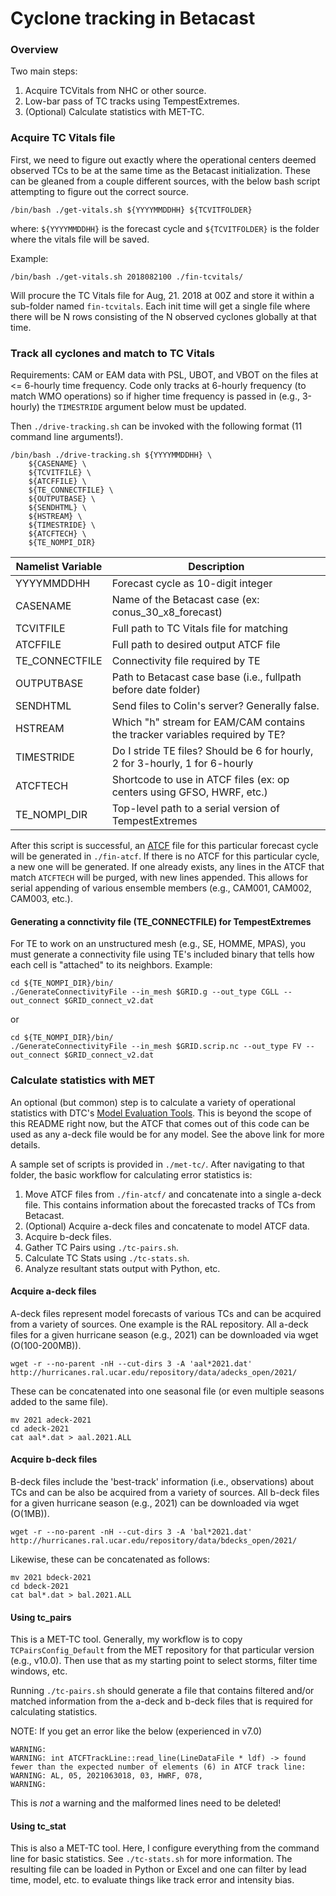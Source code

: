 # Cyclone tracking in Betacast

### Overview

Two main steps:

1. Acquire TCVitals from NHC or other source.
2. Low-bar pass of TC tracks using TempestExtremes.
3. (Optional) Calculate statistics with MET-TC.

### Acquire TC Vitals file

First, we need to figure out exactly where the operational centers deemed observed TCs to be at the same time as the Betacast initialization. These can be gleaned from a couple different sources, with the below bash script attempting to figure out the correct source.

```
/bin/bash ./get-vitals.sh ${YYYYMMDDHH} ${TCVITFOLDER}
```

where: `${YYYYMMDDHH}` is the forecast cycle and `${TCVITFOLDER}` is the folder where the vitals file will be saved.

Example:

```
/bin/bash ./get-vitals.sh 2018082100 ./fin-tcvitals/
```

Will procure the TC Vitals file for Aug, 21. 2018 at 00Z and store it within a sub-folder named `fin-tcvitals`. Each init time will get a single file where there will be N rows consisting of the N observed cyclones globally at that time.

### Track all cyclones and match to TC Vitals

Requirements: CAM or EAM data with PSL, UBOT, and VBOT on the files at <= 6-hourly time frequency. Code only tracks at 6-hourly frequency (to match WMO operations) so if higher time frequency is passed in (e.g., 3-hourly) the `TIMESTRIDE` argument below must be updated.

Then `./drive-tracking.sh` can be invoked with the following format (11 command line arguments!).

```
/bin/bash ./drive-tracking.sh ${YYYYMMDDHH} \
	${CASENAME} \
	${TCVITFILE} \
	${ATCFFILE} \
	${TE_CONNECTFILE} \
	${OUTPUTBASE} \
	${SENDHTML} \
	${HSTREAM} \
	${TIMESTRIDE} \
	${ATCFTECH} \
	${TE_NOMPI_DIR}
```

| Namelist Variable | Description |
| --- | --- |
| YYYYMMDDHH | Forecast cycle as 10-digit integer |
| CASENAME | Name of the Betacast case (ex: conus_30_x8_forecast) |
| TCVITFILE | Full path to TC Vitals file for matching |
| ATCFFILE | Full path to desired output ATCF file |
| TE_CONNECTFILE | Connectivity file required by TE |
| OUTPUTBASE | Path to Betacast case base (i.e., fullpath before date folder) |
| SENDHTML | Send files to Colin's server? Generally false. |
| HSTREAM | Which "h" stream for EAM/CAM contains the tracker variables required by TE? |
| TIMESTRIDE | Do I stride TE files? Should be 6 for hourly, 2 for 3-hourly, 1 for 6-hourly |
| ATCFTECH | Shortcode to use in ATCF files (ex: op centers using GFSO, HWRF, etc.) |
| TE_NOMPI_DIR | Top-level path to a serial version of TempestExtremes |

After this script is successful, an [ATCF](https://en.wikipedia.org/wiki/Automated_Tropical_Cyclone_Forecasting_System) file for this particular forecast cycle will be generated in `./fin-atcf`. If there is no ATCF for this particular cycle, a new one will be generated. If one already exists, any lines in the ATCF that match `ATCFTECH` will be purged, with new lines appended. This allows for serial appending of various ensemble members (e.g., CAM001, CAM002, CAM003, etc.).

#### Generating a connctivity file (TE_CONNECTFILE) for TempestExtremes

For TE to work on an unstructured mesh (e.g., SE, HOMME, MPAS), you must generate a connectivity file using TE's included binary that tells how each cell is "attached" to its neighbors. Example:

```
cd ${TE_NOMPI_DIR}/bin/
./GenerateConnectivityFile --in_mesh $GRID.g --out_type CGLL --out_connect $GRID_connect_v2.dat
```

or

```
cd ${TE_NOMPI_DIR}/bin/
./GenerateConnectivityFile --in_mesh $GRID.scrip.nc --out_type FV --out_connect $GRID_connect_v2.dat
```

### Calculate statistics with MET

An optional (but common) step is to calculate a variety of operational statistics with DTC's [Model Evaluation Tools](https://dtcenter.org/community-code/model-evaluation-tools-met). This is beyond the scope of this README right now, but the ATCF that comes out of this code can be used as any a-deck file would be for any model. See the above link for more details. 

A sample set of scripts is provided in `./met-tc/`. After navigating to that folder, the basic workflow for calculating error statistics is:

1. Move ATCF files from `./fin-atcf/` and concatenate into a single a-deck file. This contains information about the forecasted tracks of TCs from Betacast.
2. (Optional) Acquire a-deck files and concatenate to model ATCF data.
3. Acquire b-deck files.
4. Gather TC Pairs using `./tc-pairs.sh`.
5. Calculate TC Stats using `./tc-stats.sh`.
6. Analyze resultant stats output with Python, etc.

#### Acquire a-deck files

A-deck files represent model forecasts of various TCs and can be acquired from a variety of sources. One example is the RAL repository. All a-deck files for a given hurricane season (e.g., 2021) can be downloaded via wget (O(100-200MB)).

```
wget -r --no-parent -nH --cut-dirs 3 -A 'aal*2021.dat' http://hurricanes.ral.ucar.edu/repository/data/adecks_open/2021/
```

These can be concatenated into one seasonal file (or even multiple seasons added to the same file).

```
mv 2021 adeck-2021
cd adeck-2021
cat aal*.dat > aal.2021.ALL
```

#### Acquire b-deck files

B-deck files include the 'best-track' information (i.e., observations) about TCs and can be also be acquired from a variety of sources. All b-deck files for a given hurricane season (e.g., 2021) can be downloaded via wget (O(1MB)).

```
wget -r --no-parent -nH --cut-dirs 3 -A 'bal*2021.dat' http://hurricanes.ral.ucar.edu/repository/data/bdecks_open/2021/
```

Likewise, these can be concatenated as follows:

```
mv 2021 bdeck-2021
cd bdeck-2021
cat bal*.dat > bal.2021.ALL
```

#### Using tc_pairs

This is a MET-TC tool. Generally, my workflow is to copy `TCPairsConfig_Default` from the MET repository for that particular version (e.g., v10.0). Then use that as my starting point to select storms, filter time windows, etc.

Running `./tc-pairs.sh` should generate a file that contains filtered and/or matched information from the a-deck and b-deck files that is required for calculating statistics.

NOTE: If you get an error like the below (experienced in v7.0)

```
WARNING: 
WARNING: int ATCFTrackLine::read_line(LineDataFile * ldf) -> found fewer than the expected number of elements (6) in ATCF track line:
WARNING: AL, 05, 2021063018, 03, HWRF, 078,
WARNING: 
```

This is *not* a warning and the malformed lines need to be deleted!

#### Using tc_stat

This is also a MET-TC tool. Here, I configure everything from the command line for basic statistics. See `./tc-stats.sh` for more information. The resulting file can be loaded in Python or Excel and one can filter by lead time, model, etc. to evaluate things like track error and intensity bias.
